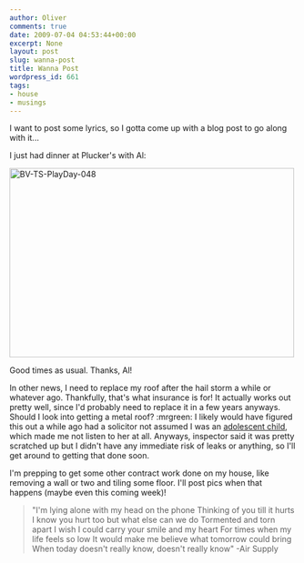 ```yaml
---
author: Oliver
comments: true
date: 2009-07-04 04:53:44+00:00
excerpt: None
layout: post
slug: wanna-post
title: Wanna Post
wordpress_id: 661
tags:
- house
- musings
---
```


I want to post some lyrics, so I gotta come up with a blog post to go along with it...

I just had dinner at Plucker's with Al:

<a href="http://www.flickr.com/photos/owiber/3492950782/" title="BV-TS-PlayDay-048 by owiber, on Flickr"><img src="http://farm4.static.flickr.com/3557/3492950782_1a91743f12.jpg" width="500" height="333" alt="BV-TS-PlayDay-048" /></a>

Good times as usual.  Thanks, Al!

In other news, I need to replace my roof after the hail storm a while or whatever ago.  Thankfully, that's what insurance is for!  It actually works out pretty well, since I'd probably need to replace it in a few years anyways.  Should I look into getting a metal roof? :mrgreen:  I likely would have figured this out a while ago had a solicitor not assumed I was an <a href="http://twitter.com/owiber/status/1560909656">adolescent child</a>, which made me not listen to her at all.  Anyways, inspector said it was pretty scratched up but I didn't have any immediate risk of leaks or anything, so I'll get around to getting that done soon.

I'm prepping to get some other contract work done on my house, like removing a wall or two and tiling some floor.  I'll post pics when that happens (maybe even this coming week)!

<blockquote class="lyrics">"I'm lying alone with my head on the phone
Thinking of you till it hurts
I know you hurt too but what else can we do
Tormented and torn apart
I wish I could carry your smile and my heart
For times when my life feels so low
It would make me believe what tomorrow could bring
When today doesn't really know, doesn't really know" -Air Supply</blockquote>